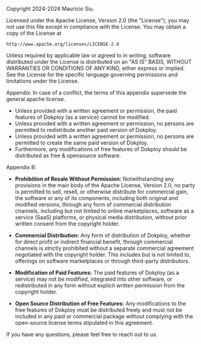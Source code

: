 Copyright 2024-2024 Mauricio Siu.

Licensed under the Apache License, Version 2.0 (the "License");
you may not use this file except in compliance with the License.
You may obtain a copy of the License at

    http://www.apache.org/licenses/LICENSE-2.0

Unless required by applicable law or agreed to in writing, software
distributed under the License is distributed on an "AS IS" BASIS,
WITHOUT WARRANTIES OR CONDITIONS OF ANY KIND, either express or implied.
See the License for the specific language governing permissions and
limitations under the License.

Appendix:
In case of a conflict, the terms of this appendix supersede the general apache license.

-   Unless provided with a written agreement or permission, the paid features of Dokploy (as a service) cannot be modified.
-   Unless provided with a written agreement or permission, no persons are permitted to redistribute another paid version of Dokploy.
-   Unless provided with a written agreement or permission, no persons are permitted to create the same paid version of Dokploy.
-   Furthermore, any modifications of free features of Dokploy should be distributed as free & opensource software.

Appendix B:

- **Prohibition of Resale Without Permission:** Notwithstanding any provisions in the main body of the Apache License, Version 2.0, no party is permitted to sell, resell, or otherwise distribute for commercial gain, the software or any of its components, including both original and modified versions, through any form of commercial distribution channels, including but not limited to online marketplaces, software as a service (SaaS) platforms, or physical media distribution, without prior written consent from the copyright holder.

- **Commercial Distribution:** Any form of distribution of Dokploy, whether for direct profit or indirect financial benefit, through commercial channels is strictly prohibited without a separate commercial agreement negotiated with the copyright holder. This includes but is not limited to, offerings on software marketplaces or through third-party distributors.

- **Modification of Paid Features:** The paid features of Dokploy (as a service) may not be modified, integrated into other software, or redistributed in any form without explicit written permission from the copyright holder.

- **Open Source Distribution of Free Features:** Any modifications to the free features of Dokploy must be distributed freely and must not be included in any paid or commercial package without complying with the open-source license terms stipulated in this agreement.

If you have any questions, please feel free to reach out to us.


